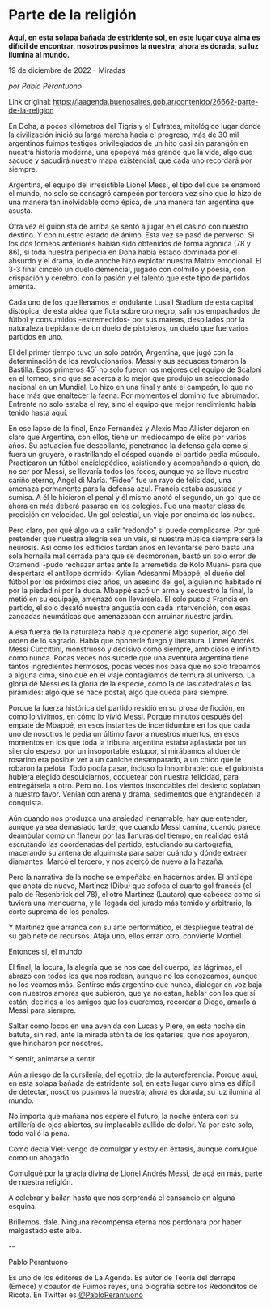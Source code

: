 # Parte de la religión

**Aquí, en esta solapa bañada de estridente sol, en este lugar cuya alma es difícil de encontrar, nosotros pusimos la nuestra; ahora es dorada, su luz ilumina al mundo.**

19 de diciembre de 2022 - Miradas

_por Pablo Perantuono_

Link original: https://laagenda.buenosaires.gob.ar/contenido/26662-parte-de-la-religion



En Doha, a pocos kilómetros del Tigris y el Eufrates, mitológico lugar donde la civilización inició su larga marcha hacia el progreso, más de 30 mil argentinos fuimos testigos privilegiados de un hito casi sin parangón en nuestra historia moderna, una epopeya más grande que la vida, algo que sacude y sacudirá nuestro mapa existencial, que cada uno recordará por siempre.




Argentina, el equipo del irresistible Lionel Messi, el tipo del que se enamoró el mundo, no solo se consagró campeón por tercera vez sino que lo hizo de una manera tan inolvidable como épica, de una manera tan argentina que asusta.




Otra vez el guionista de arriba se sentó a jugar en el casino con nuestro destino. Y con nuestro estado de ánimo. Esta vez se pasó de perverso. Si los dos torneos anteriores habían sido obtenidos de forma agónica (78 y 86), si toda nuestra peripecia en Doha había estado dominada por el absurdo y el drama, lo de anoche hizo explotar nuestra Matrix emocional. El 3-3 final cinceló un duelo demencial, jugado con colmillo y poesía, con crispación y cerebro, con la pasión y el talento que este tipo de partidos amerita.




Cada uno de los que llenamos el ondulante Lusail Stadium de esta capital distópica, de esta aldea que flota sobre oro negro, salimos empachados de fútbol y consumidos -estremecidos- por sus mareas, desollados por la naturaleza trepidante de un duelo de pistoleros, un duelo que fue varios partidos en uno.




El del primer tiempo tuvo un solo patrón, Argentina, que jugó con la determinación de los revolucionarios. Messi y sus secuaces tomaron la Bastilla. Esos primeros 45´ no solo fueron los mejores del equipo de Scaloni en el torneo, sino que se acerca a lo mejor que produjo un seleccionado nacional en un Mundial. Lo hizo en una final y ante el campeón, lo que no hace más que enaltecer la faena. Por momentos el dominio fue abrumador. Enfrente no solo estaba el rey, sino el equipo que mejor rendimiento había tenido hasta aquí.




En ese lapso de la final, Enzo Fernández y Alexis Mac Allister dejaron en claro que Argentina, con ellos, tiene un mediocampo de elite por varios años. Su actuación fue descollante, penetrando la defensa gala como si fuera un gruyere, o rastrillando el césped cuando el partido pedía músculo. Practicaron un fútbol enciclopédico, asistiendo y acompañando a quien, de no ser por Messi, se llevaría todos los focos, aunque ya se lleve nuestro cariño eterno, Angel di María. “Fideo” fue un rayo de felicidad, una amenaza permanente para la defensa azul. Francia estaba asustada y sumisa. A él le hicieron el penal y él mismo anotó el segundo, un gol que de ahora en más deberá pasarse en los colegios. Fue una master class de precisión en velocidad. Un gol celestial, un viaje por encima de las nubes.




Pero claro, por qué algo va a salir “redondo” si puede complicarse. Por qué pretender que nuestra alegría sea un vals, si nuestra música siempre será la neurosis. Así como los edificios tardan años en levantarse pero basta una sola hornalla mal cerrada para que se desmoronen, bastó un solo error de Otamendi -pudo rechazar antes ante la arremetida de Kolo Muani- para que despertara el antílope dormido: Kylian Adesanmi Mbappé, el dueño del fútbol por los próximos diez años, un asesino del gol, alguien no habitado ni por la piedad ni por la duda. Mbappé sacó un arma y secuestró la final, la metió en su equipaje, amenazó con llevársela. El solo puso a Francia en partido, el solo desató nuestra angustia con cada intervención, con esas zancadas neumáticas que amenazaban con arruinar nuestro jardín.




A esa fuerza de la naturaleza había que oponerle algo superior, algo del orden de lo sagrado. Había que oponerle fuego y literatura. Lionel Andrés Messi Cuccittini, monstruoso y decisivo como siempre, ambicioso e infinito como nunca. Pocas veces nos sucede que una aventura argentina tiene tantos ingredientes hermosos, pocas veces nos pasa que no solo trepamos a alguna cima, sino que en el viaje contagiamos de ternura al universo. La gloria de Messi es la gloria de la especie, como la de las catedrales o las pirámides: algo que se hace postal, algo que queda para siempre.




Porque la fuerza histórica del partido residió en su prosa de ficción, en cómo lo vivimos, en cómo lo vivió Messi. Porque minutos después del empate de Mbappé, en esos instantes de incertidumbre en los que cada uno de nosotros le pedía un último favor a nuestros muertos, en esos momentos en los que toda la tribuna argentina estaba aplastada por un silencio espeso, por un insoportable estupor, si mirábamos al duende rosarino era posible ver a un caniche desamparado, a un chico que le robaron la pelota. Todo podía pasar, incluso lo innombrable: que el guionista hubiera elegido desquiciarnos, coquetear con nuestra felicidad, para entregársela a otro. Pero no. Los vientos insondables del desierto soplaban a nuestro favor. Venían con arena y drama, sedimentos que engrandecen la conquista.




Aún cuando nos produzca una ansiedad inenarrable, hay que entender, aunque ya sea demasiado tarde, que cuando Messi camina, cuando parece deambular como un flaneur por las llanuras del tiempo, en realidad está escrutando las coordenadas del partido, estudiando su cartografía, macerando su antena de alquimista para saber cuándo y dónde extraer diamantes. Marcó el tercero, y nos acercó de nuevo a la hazaña.




Pero la narrativa de la noche se empeñaba en hacernos arder. El antílope que anota de nuevo, Martínez (Dibu) que sofoca el cuarto gol francés (el palo de Resenbrick del 78), el otro Martínez (Lautaro) que cabecea como si tuviera una mancuerna, y la llegada del jurado más temido y arbitrario, la corte suprema de los penales.




Y Martínez que arranca con su arte performático, el despliegue teatral de su gabinete de recursos. Ataja uno, ellos erran otro, convierte Montiel.




Entonces sí, el mundo.




El final, la locura, la alegría que se nos cae del cuerpo, las lágrimas, el abrazo con todos los que nos rodean, aunque no los conozcamos, aunque no los veamos más. Sentirse más argentino que nunca, dialogar en voz baja con nuestros amores que subieron, que ya no están, hablar con los que sí están, decirles a los amigos que los queremos, recordar a Diego, amarlo a Messi para siempre.




Saltar como locos en una avenida con Lucas y Piere, en esta noche sin batuta, sin red, ante la mirada atónita de los qataríes, que nos apoyaron, que hincharon por nosotros.




Y sentir, animarse a sentir.




Aún a riesgo de la cursilería, del egotrip, de la autoreferencia. Porque aquí, en esta solapa bañada de estridente sol, en este lugar cuyo alma es difícil de detectar, nosotros pusimos la nuestra; ahora es dorada, su luz ilumina al mundo.




No importa que mañana nos espere el futuro, la noche entera con su artillería de ojos abiertos, su implacable aullido de dolor. Ya por esto solo, todo valió la pena.




Como decía Viel: vengo de comulgar y estoy en éxtasis, aunque comulgué como un ahogado.




Comulgué por la gracia divina de Lionel Andrés Messi, de acá en más, parte de nuestra religión.




A celebrar y bailar, hasta que nos sorprenda el cansancio en alguna esquina.




Brillemos, dale. Ninguna recompensa eterna nos perdonará por haber malgastado este alba.




--




Pablo Perantuono




Es uno de los editores de La Agenda. Es autor de Teoría del derrape (Emecé) y coautor de Fuimos reyes, una biografía sobre los Redonditos de Ricota. En Twitter es [@PabloPerantuono](https://twitter.com/pabloperantuono)



